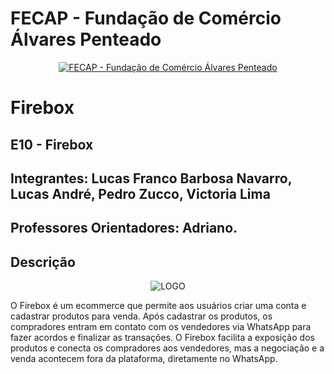 # FECAP - Fundação de Comércio Álvares Penteado

<p align="center">
<a href= "https://www.fecap.br/"><img src="https://encrypted-tbn0.gstatic.com/images?q=tbn:ANd9GcRhZPrRa89Kma0ZZogxm0pi-tCn_TLKeHGVxywp-LXAFGR3B1DPouAJYHgKZGV0XTEf4AE&usqp=CAU" alt="FECAP - Fundação de Comércio Álvares Penteado" border="0"></a>
</p>

# Firebox

## E10 - Firebox

## Integrantes: Lucas Franco Barbosa Navarro, Lucas André, Pedro Zucco, Victoria Lima</a>

## Professores Orientadores: Adriano.

## Descrição

<p align="center">
<img src="" alt="LOGO" border="0">


O Firebox é um ecommerce que permite aos usuários criar uma conta e cadastrar produtos para venda. Após cadastrar os produtos, os compradores entram em contato com os vendedores via WhatsApp para fazer acordos e finalizar as transações. O Firebox facilita a exposição dos produtos e conecta os compradores aos vendedores, mas a negociação e a venda acontecem fora da plataforma, diretamente no WhatsApp.
<br><br>

